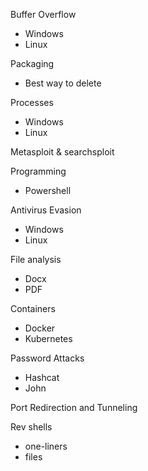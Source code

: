 Buffer Overflow
* Windows
* Linux

Packaging
* Best way to delete

Processes
* Windows
* Linux

Metasploit & searchsploit

Programming
* Powershell

Antivirus Evasion
* Windows
* Linux

File analysis
* Docx
* PDF

Containers
* Docker
* Kubernetes

Password Attacks
* Hashcat
* John

Port Redirection and Tunneling

Rev shells 
* one-liners
* files